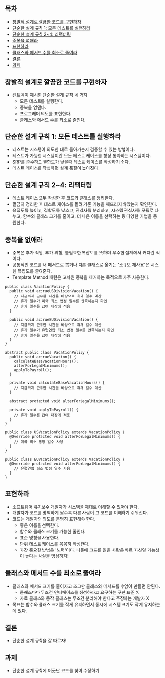 ## 목차 ##
- [창발적 설계로 깔끔한 코드를 구현하자](#1)
- [단순한 설계 규칙 1: 모든 테스트를 실행하라](#2)
- [단순한 설계 규칙 2~4: 리팩터링](#3)
- [중복을 없애라](#4)
- [표현하라](#5)
- [클래스와 메서드 수를 최소로 줄여라](#6)
- [결론](#7)
- [과제](#8)

<a name="1"></a>
## 창발적 설계로 깔끔한 코드를 구현하자 ##
- 켄트벡이 제시한 단순한 설계 규칙 네 가지
  - 모든 테스트를 실행한다.
  - 중복을 없앤다.
  - 프로그래머 의도를 표현한다.
  - 클래스와 메서드 수를 최소로 줄인다.

<a name="2"></a>
## 단순한 설계 규칙 1: 모든 테스트를 실행하라 ##
- 테스트는 시스템이 의도한 대로 돌아가는지 검증할 수 있는 방법이다.
- 테스트가 가능한 시스템이란 모든 테스트 케이스를 항상 통과하는 시스템이다.
- SRP를 준수하고 결합도가 낮을때 테스트 케이스를 작성하기 쉽다.
- 테스트 케이스를 작성하면 설계 품질이 높아진다.

<a name="3"></a>
## 단순한 설계 규칙 2~4: 리팩터링 ##
- 테스트 케이스 모두 작성한 후 코드와 클래스를 정리한다.
- 깔끔히 정리한 후 테스트 케이스를 돌려 기존 기능을 깨뜨리지 않았는지 확인한다.
- 응집도를 높이고, 결합도를 낮추고, 관심사를 분리하고, 시스템 관심사를 모듈로 나누고, 함수와 클래스 크기를 줄이고, 더 나은 이름을 선택하는 등 다양한 기법을 동원한다.

<a name="4"></a>
## 중복을 없애라 ##
- 중복은 추가 작업, 추가 위험, 불필요한 복잡도를 뜻하며 우수한 설계에서 커다란 적이다.
- 공통적인 코드를 새 메서드로 뽑거나 다른 클래스로 옮기는 '소규모 재사용'은 시스템 복잡도를 줄여준다.
- Template Method 패턴은 고차원 중복을 제거하는 목적으로 자주 사용한다.
```
public class VacationPolicy {
  public void accrueUSDivisionVacation() {
    // 지금까지 근무한 시간을 바탕으로 휴가 일수 계산
    // 휴가 일수가 미국 최소 법정 일수를 만족하는지 확인
    // 휴가 일수를 급여 대장에 적용
  }
  
  public void accrueEUDivisionVacation() {
    // 지금까지 근무한 시간을 바탕으로 휴가 일수 계산
    // 휴가 일수가 유럽연합 최소 법정 일수를 만족하는지 확인
    // 휴가 일수를 급여 대장에 적용
  }
}
```
```
abstract public class VacationPolicy {
  public void accrueVacation() {
    calculateBaseVacationHours();
    alterForLegalMinimums();
    applyToPayroll();
  }
  
  private void calculateBaseVacationHours() {
    // 지금까지 근무한 시간을 바탕으로 휴가 일수 계산
  }
  
  abstract protected void alterForLegalMinimums();
  
  private void applyToPayroll() {
    // 휴가 일수를 급여 대장에 적용
  }
}

public class USVacationPolicy extends VacationPolicy {
  @Override protected void alterForLegalMinimums() {
    // 미국 최소 법정 일수 사용
  }
}

public class EUVacationPolicy extends VacationPolicy {
  @Override protected void alterForLegalMinimums() {
    // 유럽연합 최소 법정 일수 사용
  }
}
```

<a name="5"></a>
## 표현하라 ##
- 소프트웨어 유지보수 개발자가 시스템을 제대로 이해할 수 있어야 한다.
- 개발자가 코드를 명백하게 짤수록 다른 사람이 그 코드를 이해하기 쉬워진다.
- 코드는 개발자의 의도를 분명히 표현해야 한다.
  - 좋은 이름을 선택한다.
  - 함수와 클래스 크기를 가능한 줄인다.
  - 표준 명칭을 사용한다.
  - 단위 테스트 케이스를 꼼꼼히 작성한다.
  - 가장 중요한 방법은 '노력'이다. 나중에 코드를 읽을 사람은 바로 자신일 가능성이 높다는 사실을 명심하자!

<a name="6"></a>
## 클래스와 메서드 수를 최소로 줄여라 ##
- 클래스와 메서드 크기를 줄이자고 조그만 클래스와 메서드를 수없이 만들면 안된다.
  - 클래스마다 무조건 인터페이스를 생성하라고 요구하는 구현 표준 X
  - 자료 클래스와 동작 클래스는 무조건 분리해야 한다고 주장하는 개발자 X
- 목표는 함수와 클래스 크기를 작게 유지하면서 동시에 시스템 크기도 작게 유지하는데 있다.

<a name="7"></a>
## 결론 ##
- 단순한 설계 규칙을 잘 따르자!

<a name="8"></a>
## 과제 ##
- 단순한 설계 규칙에 어긋난 코드를 찾아 수정하기

